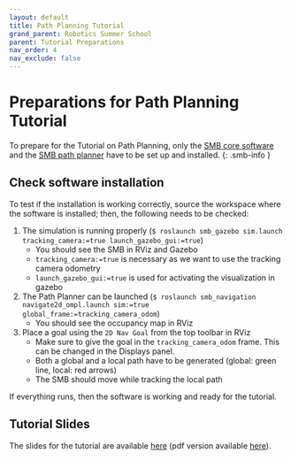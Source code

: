 ```yaml
---
layout: default
title: Path Planning Tutorial
grand_parent: Robotics Summer School
parent: Tutorial Preparations
nav_order: 4
nav_exclude: false
---
```


# Preparations for Path Planning Tutorial

To prepare for the Tutorial on Path Planning, only the [SMB core software](../../core-software/installation_core.md) and the [SMB path planner](../../core-software/autonomy_software.md#path-planning) have to be set up and installed.
{: .smb-info }

## Check software installation

To test if the installation is working correctly, source the workspace where the software is installed; then, the following needs to be checked:

1. The simulation is running properly (`$ roslaunch smb_gazebo sim.launch tracking_camera:=true launch_gazebo_gui:=true`)
   * You should see the SMB in RViz and Gazebo
   * `tracking_camera:=true` is necessary as we want to use the tracking camera odometry
   * `launch_gazebo_gui:=true` is used for activating the visualization in gazebo
2. The Path Planner can be launched (`$ roslaunch smb_navigation navigate2d_ompl.launch sim:=true global_frame:=tracking_camera_odom`)
   * You should see the occupancy map in RViz
3. Place a goal using the `2D Nav Goal` from the top toolbar in RViz
   * Make sure to give the goal in the `tracking_camera_odom` frame. This can be changed in the Displays panel.
   * Both a global and a local path have to be generated (global: green line, local: red arrows)
   * The SMB should move while tracking the local path

If everything runs, then the software is working and ready for the tutorial.

## Tutorial Slides

The slides for the tutorial are available [here](https://docs.google.com/presentation/d/1wrH-gTAJQq2iququ-cOHDCa6Z_HXRueYX-B6Pd9Bt50/edit?usp=sharing) (pdf version available [here](https://github.com/ETHZ-RobotX/smb_path_planner/blob/master/docs/Path%20Planning%20Tutorial%20-%20Summer%20School%202021.pdf)).
